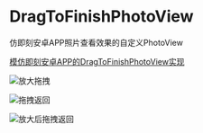 # DragToFinishPhotoView
仿即刻安卓APP照片查看效果的自定义PhotoView

[模仿即刻安卓APP的DragToFinishPhotoView实现](https://www.jianshu.com/p/1c4818f7eecf)

![放大拖拽](http://upload-images.jianshu.io/upload_images/7276920-b1e2cf003bcaabd7.gif?imageMogr2/auto-orient/strip)

![拖拽返回](http://upload-images.jianshu.io/upload_images/7276920-f3c740acef562738.gif?imageMogr2/auto-orient/strip)

![放大后拖拽返回](http://upload-images.jianshu.io/upload_images/7276920-b1544e80a34b62a6.gif?imageMogr2/auto-orient/strip)
